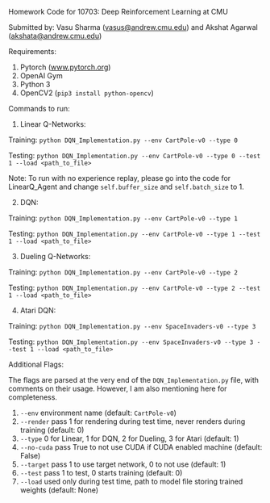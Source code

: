 Homework Code for 10703: Deep Reinforcement Learning at CMU

Submitted by: Vasu Sharma (vasus@andrew.cmu.edu) and Akshat Agarwal (akshata@andrew.cmu.edu)

Requirements:
1. Pytorch (www.pytorch.org)
2. OpenAI Gym
3. Python 3 
4. OpenCV2 (`pip3 install python-opencv`)

Commands to run:

1. Linear Q-Networks:

Training: `python DQN_Implementation.py --env CartPole-v0 --type 0`

Testing: `python DQN_Implementation.py --env CartPole-v0 --type 0 --test 1 --load <path_to_file>`

Note: To run with no experience replay, please go into the code for LinearQ_Agent and change `self.buffer_size` and `self.batch_size` to 1.

2. DQN:

Training: `python DQN_Implementation.py --env CartPole-v0 --type 1`

Testing: `python DQN_Implementation.py --env CartPole-v0 --type 1 --test 1 --load <path_to_file>`

3. Dueling Q-Networks:

Training: `python DQN_Implementation.py --env CartPole-v0 --type 2`

Testing: `python DQN_Implementation.py --env CartPole-v0 --type 2 --test 1 --load <path_to_file>`

4. Atari DQN:

Training: `python DQN_Implementation.py --env SpaceInvaders-v0 --type 3`

Testing: `python DQN_Implementation.py --env SpaceInvaders-v0 --type 3 --test 1 --load <path_to_file>`

Additional Flags: 

The flags are parsed at the very end of the `DQN_Implementation.py` file, with comments on their usage. However, I am also mentioning here for completeness.

1. `--env` environment name (default: `CartPole-v0`)
2. `--render`  pass 1 for rendering during test time, never renders during training (default: 0)
3. `--type`  0 for Linear, 1 for DQN, 2 for Dueling, 3 for Atari (default: 1)
4. `--no-cuda` pass True to not use CUDA if CUDA enabled machine (default: False)
5. `--target`  pass 1 to use target network, 0 to not use (default: 1)
6. `--test` pass 1 to test, 0  starts training (default: 0)
7. `--load` used only during test time, path to model file storing trained weights (default: None)
